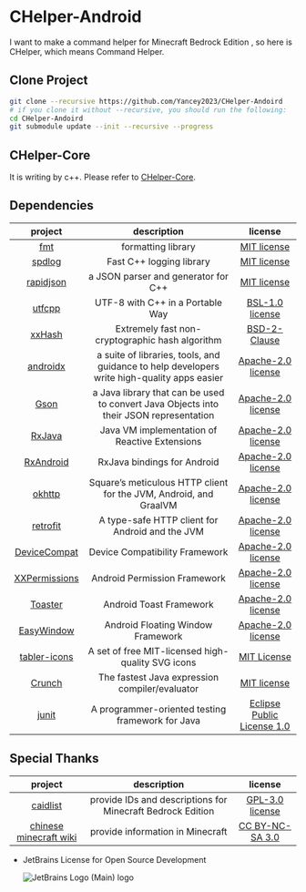 # CHelper-Android

I want to make a command helper for Minecraft Bedrock Edition , so here is CHelper, which means
Command Helper.

## Clone Project

```bash
git clone --recursive https://github.com/Yancey2023/CHelper-Andoird
# if you clone it without --recursive, you should run the following:
cd CHelper-Andoird
git submodule update --init --recursive --progress
```

## CHelper-Core

It is writing by c++. Please refer to [CHelper-Core](https://github.com/Yancey2023/CHelper-Core).

## Dependencies

|                            project                            |                                         description                                         |                                            license                                             |
|:-------------------------------------------------------------:|:-------------------------------------------------------------------------------------------:|:----------------------------------------------------------------------------------------------:|
|             [fmt](https://github.com/fmtlib/fmt)              |                                     formatting library                                      |                [MIT license](https://github.com/fmtlib/fmt/blob/master/LICENSE)                |
|          [spdlog](https://github.com/gabime/spdlog)           |                                  Fast C++ logging library                                   |               [MIT license](https://github.com/gabime/spdlog/blob/v1.x/LICENSE)                |
|       [rapidjson](https://github.com/Tencent/rapidjson)       |                             a JSON parser and generator for C++                             |          [MIT license](https://github.com/Tencent/rapidjson/blob/master/license.txt)           |
|          [utfcpp](https://github.com/nemtrif/utfcpp)          |                              UTF-8 with C++ in a Portable Way                               |            [BSL-1.0 license](https://github.com/nemtrif/utfcpp/blob/master/LICENSE)            |
|         [xxHash](https://github.com/Cyan4973/xxHash)          |                       Extremely fast non-cryptographic hash algorithm                       |              [BSD-2-Clause ](https://github.com/Cyan4973/xxHash/blob/dev/LICENSE)              |
|       [androidx](https://github.com/androidx/androidx)        | a suite of libraries, tools, and guidance to help developers write high-quality apps easier |   [Apache-2.0 license](https://github.com/androidx/androidx/blob/androidx-main/LICENSE.txt)    |
|            [Gson](https://github.com/google/gson)             |   a Java library that can be used to convert Java Objects into their JSON representation    |             [Apache-2.0 license](https://github.com/google/gson/blob/main/LICENSE)             |
|         [RxJava](https://github.com/ReactiveX/RxJava)         |                        Java VM implementation of Reactive Extensions                        |          [Apache-2.0 license](https://github.com/ReactiveX/RxJava/blob/3.x/COPYRIGHT)          |
|      [RxAndroid](https://github.com/ReactiveX/RxAndroid)      |                                 RxJava bindings for Android                                 |         [Apache-2.0 license](https://github.com/ReactiveX/RxAndroid/blob/3.x/LICENSE)          |
|          [okhttp](https://github.com/square/okhttp)           |              Square’s meticulous HTTP client for the JVM, Android, and GraalVM              |         [Apache-2.0 license](https://github.com/square/okhttp/blob/master/LICENSE.txt)         |
|        [retrofit](https://github.com/square/retrofit)         |                       A type-safe HTTP client for Android and the JVM                       |        [Apache-2.0 license](https://github.com/square/retrofit/blob/trunk/LICENSE.txt)         |
| [DeviceCompat](https://github.com/getActivity/XXPermissions)  |                               Device Compatibility Framework                                |      [Apache-2.0 license](https://github.com/getActivity/DeviceCompat/blob/main/LICENSE)       |
| [XXPermissions](https://github.com/getActivity/XXPermissions) |                                Android Permission Framework                                 |     [Apache-2.0 license](https://github.com/getActivity/XXPermissions/blob/master/LICENSE)     |
|       [Toaster](https://github.com/getActivity/Toaster)       |                                   Android Toast Framework                                   |        [Apache-2.0 license](https://github.com/getActivity/Toaster/blob/master/LICENSE)        |
|    [EasyWindow](https://github.com/getActivity/EasyWindow)    |                              Android Floating Window Framework                              |      [Apache-2.0 license](https://github.com/getActivity/EasyWindow/blob/master/LICENSE)       |
|    [tabler-icons](https://github.com/tabler/tabler-icons)     |                      A set of free MIT-licensed high-quality SVG icons                      |            [MIT License](https://github.com/tabler/tabler-icons/blob/main/LICENSE)             |
|          [Crunch](https://github.com/boxbeam/Crunch)          |                       The fastest Java expression compiler/evaluator                        |              [MIT license](https://github.com/boxbeam/Crunch/blob/master/LICENSE)              |
|         [junit](https://github.com/junit-team/junit4)         |                      A programmer-oriented testing framework for Java                       | [Eclipse Public License 1.0](https://github.com/junit-team/junit4/blob/main/LICENSE-junit.txt) |

## Special Thanks

|                       project                       |                        description                         |                                   license                                    |
|:---------------------------------------------------:|:----------------------------------------------------------:|:----------------------------------------------------------------------------:|
|  [caidlist](https://github.com/XeroAlpha/caidlist)  | provide IDs and descriptions for Minecraft Bedrock Edition | [GPL-3.0 license](https://github.com/XeroAlpha/caidlist/blob/master/LICENSE) |
| [chinese minecraft wiki](https://zh.minecraft.wiki) |              provide information in Minecraft              |     [CC BY-NC-SA 3.0](https://creativecommons.org/licenses/by-nc-sa/3.0)     |

- JetBrains License for Open Source Development

  ![JetBrains Logo (Main) logo](https://resources.jetbrains.com/storage/products/company/brand/logos/jb_beam.svg)
